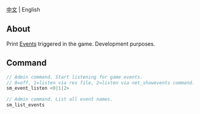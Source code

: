 [中文](./README.md) | English

## About
Print [Events](https://wiki.alliedmods.net/Left_4_Dead_2_Events) triggered in the game. Development purposes.

## Command
```c
// Admin command. Start listening for game events.
// 0=off, 1=listen via res file, 2=listen via net_showevents command.
sm_event_listen <0|1|2>

// Admin command. List all event names.
sm_list_events
```
